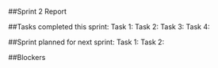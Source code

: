 ##Sprint 2 Report

##Tasks completed this sprint:
Task 1: 
Task 2: 
Task 3: 
Task 4: 

##Sprint planned for next sprint:
Task 1: 
Task 2: 

##Blockers
